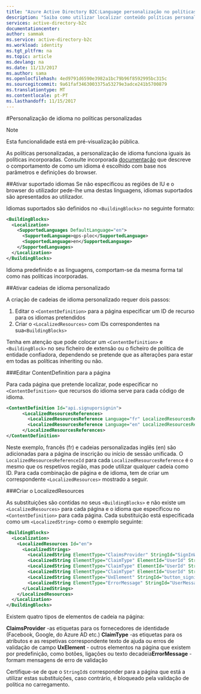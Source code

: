 ```yaml
---
title: "Azure Active Directory B2C:Language personalização no políticas personalizadas | Microsoft Docs"
description: "Saiba como utilizar localizar conteúdo políticas personalizadas para vários idiomas"
services: active-directory-b2c
documentationcenter: 
author: sammak
ms.service: active-directory-b2c
ms.workload: identity
ms.tgt_pltfrm: na
ms.topic: article
ms.devlang: na
ms.date: 11/13/2017
ms.author: sama
ms.openlocfilehash: 4ed9791d6590e3982a1bc79b96f8592995bc315c
ms.sourcegitcommit: 9a61faf3463003375a53279e3adce241b5700879
ms.translationtype: MT
ms.contentlocale: pt-PT
ms.lasthandoff: 11/15/2017
---
```

#<a name="language-customization-in-custom-policies"></a>Personalização de idioma no políticas personalizadas

> [!NOTE]
> Esta funcionalidade está em pré-visualização pública.
> 

As políticas personalizadas, a personalização de idioma funciona iguais às políticas incorporadas.  Consulte incorporada [documentação](https://docs.microsoft.com/azure/active-directory-b2c/active-directory-b2c-reference-language-customization) que descreve o comportamento de como um idioma é escolhido com base nos parâmetros e definições do browser.

##<a name="enable-supported-languages"></a>Ativar suportado idiomas
Se não especificou as regiões de IU e o browser do utilizador pede-lhe uma destas linguagens, idiomas suportados são apresentados ao utilizador.  

Idiomas suportados são definidos no `<BuildingBlocks>` no seguinte formato:

```XML
<BuildingBlocks>
  <Localization>
    <SupportedLanguages DefaultLanguage="en">
      <SupportedLanguage>qps-ploc</SupportedLanguage>
      <SupportedLanguage>en</SupportedLanguage>
    </SupportedLanguages>
  </Localization>
</BuildingBlocks>
```

Idioma predefinido e as linguagens, comportam-se da mesma forma tal como nas políticas incorporadas.

##<a name="enable-custom-language-strings"></a>Ativar cadeias de idioma personalizado

A criação de cadeias de idioma personalizado requer dois passos:
1. Editar o `<ContentDefinition>` para a página especificar um ID de recurso para os idiomas pretendidos
2. Criar o `<LocalizedResources>` com IDs correspondentes na sua`<BuildingBlocks>`

Tenha em atenção que pode colocar um `<ContentDefinition>` e `<BuildingBlock>` no seu ficheiro de extensão ou o ficheiro de política de entidade confiadora, dependendo se pretende que as alterações para estar em todas as políticas inheriting ou não.

###<a name="edit-the-contentdefinition-for-the-page"></a>Editar ContentDefinition para a página

Para cada página que pretende localizar, pode especificar no `<ContentDefinition>` que recursos do idioma serve para cada código de idioma.

```XML
<ContentDefinition Id="api.signuporsignin">
      <LocalizedResourcesReferences>
        <LocalizedResourcesReference Language="fr" LocalizedResourcesReferenceId="fr" />
        <LocalizedResourcesReference Language="en" LocalizedResourcesReferenceId="en" />
      </LocalizedResourcesReferences>
</ContentDefinition>
```

Neste exemplo, francês (fr) e cadeias personalizadas inglês (en) são adicionadas para a página de inscrição ou início de sessão unificada.  O `LocalizedResourcesReferenceId` para cada `LocalizedResourcesReference` é o mesmo que os respetivos região, mas pode utilizar qualquer cadeia como ID.  Para cada combinação de página e de idioma, tem de criar um correspondente `<LocalizedResources>` mostrado a seguir.


###<a name="create-the-localizedresources"></a>Criar o LocalizedResources

As substituições são contidas no seus `<BuildingBlocks>` e não existe um `<LocalizedResources>` para cada página e o idioma que especificou no `<ContentDefinition>` para cada página.  Cada substituição está especificada como um `<LocalizedString>` como o exemplo seguinte:

```XML
<BuildingBlocks>
  <Localization>
    <LocalizedResources Id="en">
      <LocalizedStrings>
        <LocalizedString ElementType="ClaimsProvider" StringId="SignInWithLogonNameExchange">Local Account Sign-in</LocalizedString>
        <LocalizedString ElementType="ClaimType" ElementId="UserId" StringId="DisplayName">Username</LocalizedString>
        <LocalizedString ElementType="ClaimType" ElementId="UserId" StringId="UserHelpText">Username used for signing in.</LocalizedString>
        <LocalizedString ElementType="ClaimType" ElementId="UserId" StringId="PatternHelpText">The username you provided is not valid.</LocalizedString>
        <LocalizedString ElementType="UxElement" StringId="button_signin">Sign In Now</LocalizedString>
        <LocalizedString ElementType="ErrorMessage" StringId="UserMessageIfInvalidPassword">Your password is incorrect.</LocalizedString>
      </LocalizedStrings>
    </LocalizedResources>
  </Localization>
</BuildingBlocks>
```

Existem quatro tipos de elementos de cadeia na página:

**ClaimsProvider** -as etiquetas para os fornecedores de identidade (Facebook, Google, do Azure AD etc.) **ClaimType** -as etiquetas para os atributos e as respetivas correspondente texto de ajuda ou erros de validação de campo **UxElement** - outros elementos na página que existem por predefinição, como botões, ligações ou texto decadeia**ErrorMessage** -formam mensagens de erro de validação

Certifique-se de que o `StringId`s corresponder para a página que está a utilizar estas substituições, caso contrário, é bloqueado pela validação de política no carregamento.  